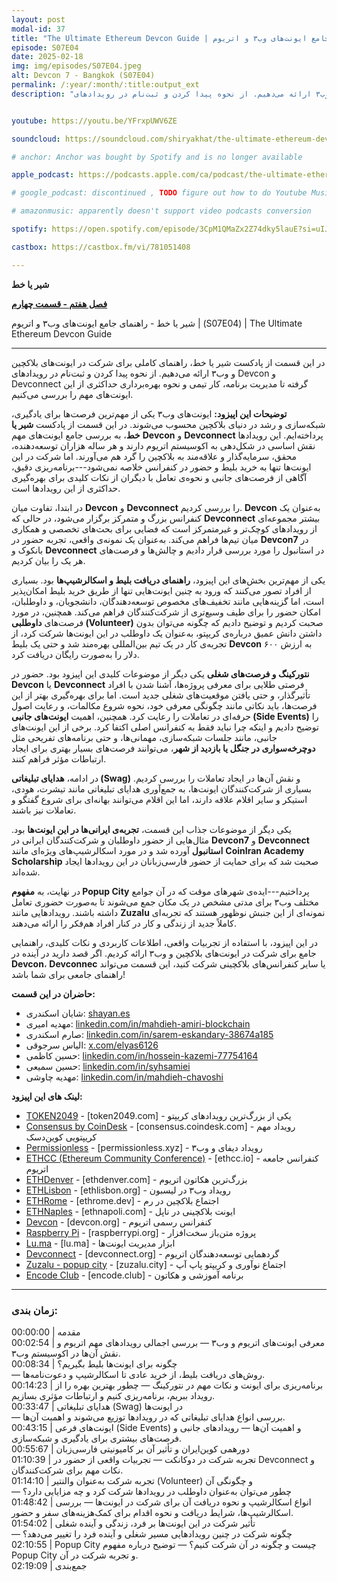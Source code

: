```yaml
---
layout: post
modal-id: 37
title: "The Ultimate Ethereum Devcon Guide | راهنمای جامع ایونت‌های وب۳ و اتریوم (S07E04)"
episode: S07E04
date: 2025-02-18
img: img/episodes/S07E04.jpeg
alt: Devcon 7 - Bangkok (S07E04)
permalink: /:year/:month/:title:output_ext
description: "در این قسمت از پادکست شیر یا خط، راهنمای کاملی برای شرکت در ایونت‌های بلاکچین و وب۳ ارائه می‌دهیم. از نحوه پیدا کردن و ثبت‌نام در رویدادهای Devcon و Devconnect گرفته تا مدیریت برنامه، کار تیمی و نحوه بهره‌برداری حداکثری از این ایونت‌های مهم را بررسی می‌کنیم." 


youtube: https://youtu.be/YFrxpUWV6ZE

soundcloud: https://soundcloud.com/shiryakhat/the-ultimate-ethereum-devcon-guide-s07e04

# anchor: Anchor was bought by Spotify and is no longer available

apple_podcast: https://podcasts.apple.com/ca/podcast/the-ultimate-ethereum-devcon-guide-%D8%B1%D8%A7%D9%87%D9%86%D9%85%D8%A7%DB%8C-%D8%AC%D8%A7%D9%85%D8%B9-%D8%A7%DB%8C%D9%88%D9%86%D8%AA/id1221206951?i=1000694162056 

# google_podcast: discontinued , TODO figure out how to do Youtube Music

# amazonmusic: apparently doesn't support video podcasts conversion 

spotify: https://open.spotify.com/episode/3CpM1QMaZx2Z74dky5lauE?si=uIJdDjsgQJWa1rvn1GfFIQ

castbox: https://castbox.fm/vi/781051408

---
```



**شیر یا خط**

**[فصل هفتم - قسمت چهارم](https://shiryakhat.net/2025/02/devcon7.html)**

شیر یا خط - راهنمای جامع ایونت‌های وب۳ و اتریوم | (S07E04) | The Ultimate Ethereum Devcon Guide


-------------------------------------------------------

در این قسمت از پادکست شیر یا خط، راهنمای کاملی برای شرکت در ایونت‌های بلاکچین و وب۳ ارائه می‌دهیم. از نحوه پیدا کردن و ثبت‌نام در رویدادهای Devcon و Devconnect گرفته تا مدیریت برنامه، کار تیمی و نحوه بهره‌برداری حداکثری از این ایونت‌های مهم را بررسی می‌کنیم.

**توضیحات این اپیزود:**
ایونت‌های وب۳ یکی از مهم‌ترین فرصت‌ها برای یادگیری، شبکه‌سازی و رشد در دنیای بلاکچین محسوب می‌شوند. در این قسمت از پادکست **شیر یا خط**، به بررسی جامع ایونت‌های مهم **Devcon** و **Devconnect** پرداخته‌ایم. این رویدادها نقش اساسی در شکل‌دهی به اکوسیستم اتریوم دارند و هر ساله هزاران توسعه‌دهنده، محقق، سرمایه‌گذار و علاقه‌مند به بلاکچین را گرد هم می‌آورند. اما شرکت در این ایونت‌ها تنها به خرید بلیط و حضور در کنفرانس خلاصه نمی‌شود---برنامه‌ریزی دقیق، آگاهی از فرصت‌های جانبی و نحوه‌ی تعامل با دیگران از نکات کلیدی برای بهره‌گیری حداکثری از این رویدادها است.

در ابتدا، تفاوت میان **Devcon** و **Devconnect** را بررسی کردیم. **Devcon** به‌عنوان یک کنفرانس بزرگ و متمرکز برگزار می‌شود، در حالی که **Devconnect** بیشتر مجموعه‌ای از رویدادهای کوچک‌تر و غیرمتمرکز است که فضایی برای بحث‌های تخصصی و همکاری میان تیم‌ها فراهم می‌کند. به‌عنوان یک نمونه‌ی واقعی، تجربه حضور در **Devcon7** در بانکوک و **Devconnect** در استانبول را مورد بررسی قرار دادیم و چالش‌ها و فرصت‌های هر یک را بیان کردیم.

یکی از مهم‌ترین بخش‌های این اپیزود، **راهنمای دریافت بلیط و اسکالرشیپ‌ها** بود. بسیاری از افراد تصور می‌کنند که ورود به چنین ایونت‌هایی تنها از طریق خرید بلیط امکان‌پذیر است، اما گزینه‌هایی مانند تخفیف‌های مخصوص توسعه‌دهندگان، دانشجویان، و داوطلبان، امکان حضور را برای طیف وسیع‌تری از شرکت‌کنندگان فراهم می‌کند. همچنین، در مورد فرصت‌های **داوطلبی (Volunteer)** صحبت کردیم و توضیح دادیم که چگونه می‌توان بدون داشتن دانش عمیق درباره‌ی کریپتو، به‌عنوان یک داوطلب در این ایونت‌ها شرکت کرد، از تجربه‌ی کار در یک تیم بین‌المللی بهره‌مند شد و حتی یک بلیط **Devcon** به ارزش ۶۰۰ دلار را به‌صورت رایگان دریافت کرد.

**نتورکینگ و فرصت‌های شغلی** یکی دیگر از موضوعات کلیدی این اپیزود بود. حضور در **Devcon** یا **Devconnect** فرصتی طلایی برای معرفی پروژه‌ها، آشنا شدن با افراد تأثیرگذار، و حتی یافتن موقعیت‌های شغلی جدید است. اما برای بهره‌گیری بهتر از این فرصت‌ها، باید نکاتی مانند چگونگی معرفی خود، نحوه شروع مکالمات، و رعایت اصول حرفه‌ای در تعاملات را رعایت کرد. همچنین، اهمیت **ایونت‌های جانبی (Side Events)** را توضیح دادیم و اینکه چرا نباید فقط به کنفرانس اصلی اکتفا کرد. برخی از این ایونت‌های جانبی، مانند جلسات شبکه‌سازی، مهمانی‌ها، و حتی برنامه‌های تفریحی مثل **دوچرخه‌سواری در جنگل یا بازدید از شهر**، می‌توانند فرصت‌های بسیار بهتری برای ایجاد ارتباطات مؤثر فراهم کنند.

در ادامه، **هدایای تبلیغاتی (Swag)** و نقش آن‌ها در ایجاد تعاملات را بررسی کردیم. بسیاری از شرکت‌کنندگان ایونت‌ها، به جمع‌آوری هدایای تبلیغاتی مانند تیشرت، هودی، استیکر و سایر اقلام علاقه دارند، اما این اقلام می‌توانند بهانه‌ای برای شروع گفتگو و تعاملات نیز باشند.

یکی دیگر از موضوعات جذاب این قسمت، **تجربه‌ی ایرانی‌ها در این ایونت‌ها** بود. مثال‌هایی از حضور داوطلبان و شرکت‌کنندگان ایرانی در **Devcon7** و **Devconnect استانبول** آورده شد و در مورد اسکالرشیپ‌های ویژه‌ای مانند **CoinIran Academy Scholarship** صحبت شد که برای حمایت از حضور فارسی‌زبانان در این رویدادها ایجاد شده‌اند.

در نهایت، به **مفهوم Popup City** پرداختیم---ایده‌ی شهرهای موقت که در آن جوامع مختلف وب۳ برای مدتی مشخص در یک مکان جمع می‌شوند تا به‌صورت حضوری تعامل داشته باشند. رویدادهایی مانند **Zuzalu** نمونه‌ای از این جنبش نوظهور هستند که تجربه‌ای کاملاً جدید از زندگی و کار در کنار افراد هم‌فکر را ارائه می‌دهند.

در این اپیزود، با استفاده از تجربیات واقعی، اطلاعات کاربردی و نکات کلیدی، راهنمایی جامع برای شرکت در ایونت‌های بلاکچین و وب۳ ارائه کردیم. اگر قصد دارید در آینده در **Devcon**، **Devconnec** یا سایر کنفرانس‌های بلاکچینی شرکت کنید، این قسمت می‌تواند راهنمای جامعی برای شما باشد!

**حاضران در این قسمت:**

* شایان اسکندری: [shayan.es](https://shayan.es)  
* مهدیه امیری: [linkedin.com/in/mahdieh-amiri-blockchain](https://www.linkedin.com/in/mahdieh-amiri-blockchain/)  
* صارم اسکندری: [linkedin.com/in/sarem-eskandary-38674a185](https://www.linkedin.com/in/sarem-eskandary-38674a185/)  
* الیاس سرجوقی: [x.com/elyas6126](https://x.com/elyas6126)  
* حسین کاظمی: [linkedin.com/in/hossein-kazemi-77754164](https://www.linkedin.com/in/hossein-kazemi-77754164)
* حسین سمیعی: [linkedin.com/in/syhsamiei](https://www.linkedin.com/in/syhsamiei)
* مهدیه چاوشی: [linkedin.com/in/mahdieh-chavoshi](https://linkedin.com/in/mahdieh-chavoshi)


**لینک های این اپیزود:**

* [TOKEN2049](https://www.token2049.com) - [token2049.com] - یکی از بزرگ‌ترین رویدادهای کریپتو
* [Consensus by CoinDesk](https://consensus.coindesk.com) - [consensus.coindesk.com] - رویداد مهم کریپتویی کوین‌دسک
* [Permissionless](https://permissionless.xyz) - [permissionless.xyz] - رویداد دیفای و وب۳
* [ETHCC (Ethereum Community Conference)](https://ethcc.io) - [ethcc.io] - کنفرانس جامعه اتریوم
* [ETHDenver](https://ethdenver.com) - [ethdenver.com] - بزرگ‌ترین هکاتون اتریوم
* [ETHLisbon](https://ethlisbon.org) - [ethlisbon.org] - رویداد وب۳ در لیسبون
* [ETHRome](https://ethrome.dev) - [ethrome.dev] - اجتماع بلاکچین در رم
* [ETHNaples](https://ethnapoli.com) - [ethnapoli.com] - ایونت بلاکچینی در ناپل
* [Devcon](https://devcon.org) - [devcon.org] - کنفرانس رسمی اتریوم
* [Raspberry Pi](https://www.raspberrypi.org) - [raspberrypi.org] - پروژه متن‌باز سخت‌افزار
* [Lu.ma](https://lu.ma) - [lu.ma] - ابزار مدیریت ایونت‌ها
* [Devconnect](https://devconnect.org) - [devconnect.org] - گردهمایی توسعه‌دهندگان اتریوم
* [Zuzalu - popup city](https://zuzalu.city) - [zuzalu.city] - اجتماع نوآوری و کریپتو پاپ آپ 
* [Encode Club](https://www.encode.club) - [encode.club] - برنامه آموزشی و هکاتون

-----------------------------------------------------------------------
### زمان بندی:

00:00:00 | مقدمه   
00:02:54 | معرفی ایونت‌های اتریوم و وب۳  — بررسی اجمالی رویدادهای مهم اتریوم و نقش آن‌ها در اکوسیستم وب۳.   
00:08:34 | چگونه برای ایونت‌ها بلیط بگیریم؟   
— روش‌های دریافت بلیط، از خرید عادی تا اسکالرشیپ و دعوت‌نامه‌ها.   
00:14:23 | برنامه‌ریزی برای ایونت و نکات مهم در نتورکینگ  — چطور بهترین بهره را از رویداد ببریم، برنامه‌ریزی کنیم و ارتباطات مؤثری بسازیم.   
00:33:47 | هدایای تبلیغاتی (Swag) در ایونت‌ها   
— بررسی انواع هدایای تبلیغاتی که در رویدادها توزیع می‌شوند و اهمیت آن‌ها.   
00:43:15 | ایونت‌های فرعی (Side Events) و اهمیت آن‌ها  — رویدادهای جانبی و فرصت‌های بیشتری برای یادگیری و شبکه‌سازی.   
00:55:67 | دورهمی کوین‌ایران و تأثیر آن بر کامیونیتی فارسی‌زبان   
01:10:39 | تجربه شرکت در دوکانکت  — تجربیات واقعی از حضور در Devconnect و نکات مهم برای شرکت‌کنندگان.   
01:14:10 | تجربه شرکت به‌عنوان والنتیر (Volunteer) و چگونگی آن   
— چطور می‌توان به‌عنوان داوطلب در رویدادها شرکت کرد و چه مزایایی دارد؟   
01:48:42 | انواع اسکالرشیپ و نحوه دریافت آن برای شرکت در ایونت‌ها  — بررسی اسکالرشیپ‌ها، شرایط دریافت و نحوه اقدام برای کمک‌هزینه‌های سفر و حضور.   
01:54:02 | تأثیر شرکت در این ایونت‌ها بر فرد، زندگی و آینده شغلی   
— چگونه شرکت در چنین رویدادهایی مسیر شغلی و آینده فرد را تغییر می‌دهد؟   
02:10:55 | Popup City چیست و چگونه در آن شرکت کنیم؟  — توضیح درباره مفهوم Popup City و تجربه شرکت در آن.   
02:19:09 | جمع‌بندی